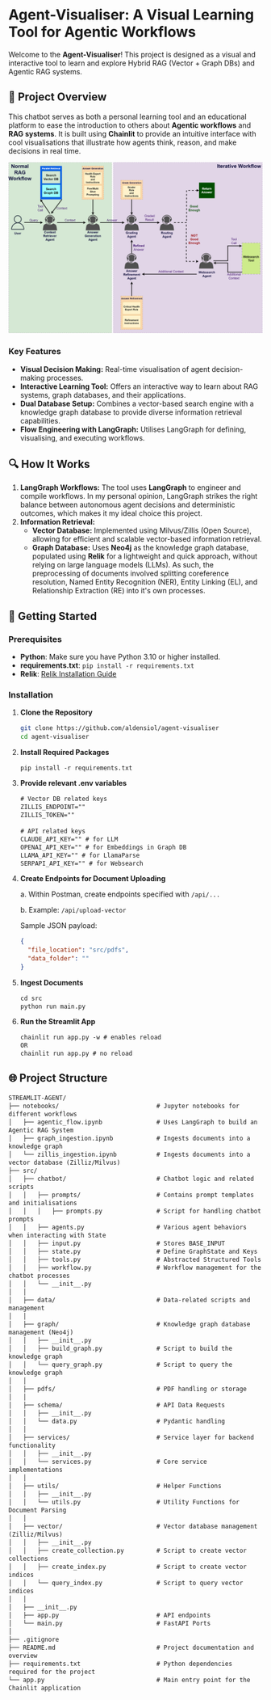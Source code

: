 # Agent-Visualiser: A Visual Learning Tool for Agentic Workflows

Welcome to the **Agent-Visualiser**! This project is designed as a visual and interactive tool to learn and explore Hybrid RAG (Vector + Graph DBs) and Agentic RAG systems.

## 🌟 Project Overview

This chatbot serves as both a personal learning tool and an educational platform to ease the introduction to others about **Agentic workflows** and **RAG systems**. It is built using **Chainlit** to provide an intuitive interface with cool visualisations that illustrate how agents think, reason, and make decisions in real time.

![Alt text](/images/Iterative_Workflow.drawio.png "Iterative Workflow")

### Key Features

- **Visual Decision Making:** Real-time visualisation of agent decision-making processes.
- **Interactive Learning Tool:** Offers an interactive way to learn about RAG systems, graph databases, and their applications.
- **Dual Database Setup:** Combines a vector-based search engine with a knowledge graph database to provide diverse information retrieval capabilities.
- **Flow Engineering with LangGraph:** Utilises LangGraph for defining, visualising, and executing workflows. 

## 🔍 How It Works

1. **LangGraph Workflows:** The tool uses **LangGraph** to engineer and compile workflows. In my personal opinion, LangGraph strikes the right balance between autonomous agent decisions and deterministic outcomes, which makes it my ideal choice this project.
2. **Information Retrieval:** 
   - **Vector Database:** Implemented using Milvus/Zillis (Open Source), allowing for efficient and scalable vector-based information retrieval.
   - **Graph Database:** Uses **Neo4j** as the knowledge graph database, populated using **Relik** for a lightweight and quick approach, without relying on large language models (LLMs). As such, the preprocessing of documents involved splitting coreference resolution, Named Entity Recognition (NER), Entity Linking (EL), and Relationship Extraction (RE) into it's own processes.

## 🚀 Getting Started

### Prerequisites

- **Python**: Make sure you have Python 3.10 or higher installed.
- **requirements.txt**: `pip install -r requirements.txt`
- **Relik**: [Relik Installation Guide](https://medium.com/neo4j/entity-linking-and-relationship-extraction-with-relik-in-llamaindex-ca18892c169f)

### Installation

1. **Clone the Repository**
    ```bash
    git clone https://github.com/aldensiol/agent-visualiser
    cd agent-visualiser

2. **Install Required Packages**
    ```
    pip install -r requirements.txt

3. **Provide relevant .env variables**
    ```
    # Vector DB related keys
    ZILLIS_ENDPOINT=""
    ZILLIS_TOKEN=""

    # API related keys
    CLAUDE_API_KEY="" # for LLM
    OPENAI_API_KEY="" # for Embeddings in Graph DB
    LLAMA_API_KEY="" # for LlamaParse
    SERPAPI_API_KEY="" # for Websearch 

4. **Create Endpoints for Document Uploading**

   a. Within Postman, create endpoints specified with `/api/...`
   
   b. Example: `/api/upload-vector`
   
   Sample JSON payload:
   ```json
   {
     "file_location": "src/pdfs",
     "data_folder": ""
   }

5. **Ingest Documents**
    ```
    cd src
    python run main.py

6. **Run the Streamlit App**
    ```
    chainlit run app.py -w # enables reload
    OR
    chainlit run app.py # no reload

## 🌐 Project Structure
    STREAMLIT-AGENT/
    ├── notebooks/                           # Jupyter notebooks for different workflows
    │   ├── agentic_flow.ipynb               # Uses LangGraph to build an Agentic RAG System
    │   ├── graph_ingestion.ipynb            # Ingests documents into a knowledge graph
    │   └── zillis_ingestion.ipynb           # Ingests documents into a vector database (Zilliz/Milvus)
    ├── src/                                 
    │   ├── chatbot/                         # Chatbot logic and related scripts
    │   │   ├── prompts/                     # Contains prompt templates and initialisations
    │   │   │   ├── prompts.py               # Script for handling chatbot prompts
    │   │   ├── agents.py                    # Various agent behaviors when interacting with State
    │   │   ├── input.py                     # Stores BASE_INPUT
    │   │   ├── state.py                     # Define GraphState and Keys
    │   │   ├── tools.py                     # Abstracted Structured Tools
    │   │   ├── workflow.py                  # Workflow management for the chatbot processes
    │   │   └── __init__.py                 
    │   │
    │   ├── data/                            # Data-related scripts and management
    │   │
    │   ├── graph/                           # Knowledge graph database management (Neo4j)
    │   │   ├── __init__.py                  
    │   │   ├── build_graph.py               # Script to build the knowledge graph
    │   │   └── query_graph.py               # Script to query the knowledge graph
    │   │
    │   ├── pdfs/                            # PDF handling or storage
    │   │
    │   ├── schema/                          # API Data Requests
    │   │   ├── __init__.py                 
    │   │   └── data.py                      # Pydantic handling
    │   │
    │   ├── services/                        # Service layer for backend functionality
    │   │   ├── __init__.py                 
    │   │   └── services.py                  # Core service implementations
    │   │
    │   ├── utils/                           # Helper Functions
    │   │   ├── __init__.py                  
    │   │   └── utils.py                     # Utility Functions for Document Parsing
    │   │
    │   ├── vector/                          # Vector database management (Zilliz/Milvus)
    │   │   ├── __init__.py                  
    │   │   ├── create_collection.py         # Script to create vector collections
    │   │   ├── create_index.py              # Script to create vector indices
    │   │   └── query_index.py               # Script to query vector indices
    │   │
    │   ├── __init__.py
    │   ├── app.py                           # API endpoints
    │   └── main.py                          # FastAPI Ports
    │
    ├── .gitignore                           
    ├── README.md                            # Project documentation and overview
    ├── requirements.txt                     # Python dependencies required for the project
    └── app.py                               # Main entry point for the Chainlit application
